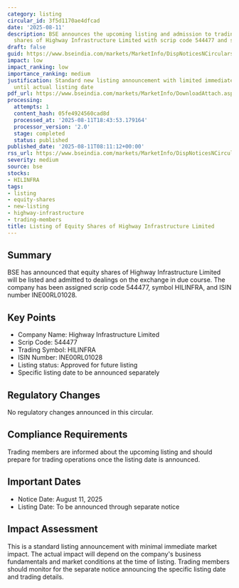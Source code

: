 ```yaml
---
category: listing
circular_id: 3f5d1170ae4dfcad
date: '2025-08-11'
description: BSE announces the upcoming listing and admission to trading of equity
  shares of Highway Infrastructure Limited with scrip code 544477 and symbol HILINFRA.
draft: false
guid: https://www.bseindia.com/markets/MarketInfo/DispNoticesNCirculars.aspx?Noticeid={68FACAC3-3390-405A-AF8D-EB741B3CCAF7}&noticeno=20250811-10&dt=08/11/2025&icount=10&totcount=59&flag=0
impact: low
impact_ranking: low
importance_ranking: medium
justification: Standard new listing announcement with limited immediate market impact
  until actual listing date
pdf_url: https://www.bseindia.com/markets/MarketInfo/DownloadAttach.aspx?id=20250811-10&attachedId=
processing:
  attempts: 1
  content_hash: 05fe4924560cad8d
  processed_at: '2025-08-11T18:43:53.179164'
  processor_version: '2.0'
  stage: completed
  status: published
published_date: '2025-08-11T08:11:12+00:00'
rss_url: https://www.bseindia.com/markets/MarketInfo/DispNoticesNCirculars.aspx?Noticeid={68FACAC3-3390-405A-AF8D-EB741B3CCAF7}&noticeno=20250811-10&dt=08/11/2025&icount=10&totcount=59&flag=0
severity: medium
source: bse
stocks:
- HILINFRA
tags:
- listing
- equity-shares
- new-listing
- highway-infrastructure
- trading-members
title: Listing of Equity Shares of Highway Infrastructure Limited
---
```


## Summary

BSE has announced that equity shares of Highway Infrastructure Limited will be listed and admitted to dealings on the exchange in due course. The company has been assigned scrip code 544477, symbol HILINFRA, and ISIN number INE00RL01028.

## Key Points

- Company Name: Highway Infrastructure Limited
- Scrip Code: 544477
- Trading Symbol: HILINFRA
- ISIN Number: INE00RL01028
- Listing status: Approved for future listing
- Specific listing date to be announced separately

## Regulatory Changes

No regulatory changes announced in this circular.

## Compliance Requirements

Trading members are informed about the upcoming listing and should prepare for trading operations once the listing date is announced.

## Important Dates

- Notice Date: August 11, 2025
- Listing Date: To be announced through separate notice

## Impact Assessment

This is a standard listing announcement with minimal immediate market impact. The actual impact will depend on the company's business fundamentals and market conditions at the time of listing. Trading members should monitor for the separate notice announcing the specific listing date and trading details.
